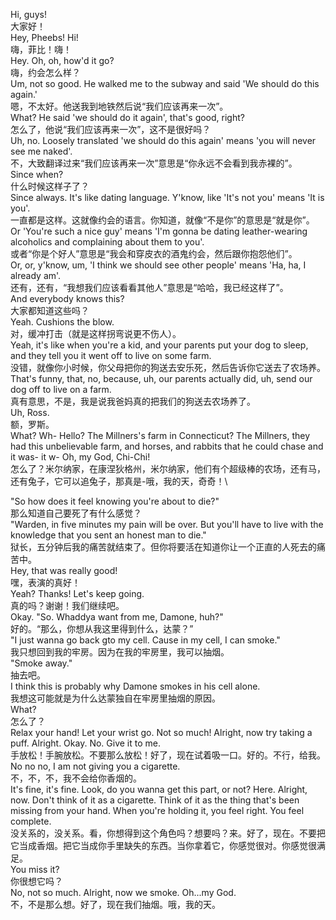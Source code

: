 Hi, guys!\
大家好！\
Hey, Pheebs! Hi!\
嗨，菲比！嗨！\
Hey. Oh, oh, how'd it go?\
嗨，约会怎么样？\
Um, not so good. He walked me to the subway and said 'We should do this again.'\
嗯，不太好。他送我到地铁然后说“我们应该再来一次”。\
What? He said 'we should do it again', that's good, right?\
怎么了，他说“我们应该再来一次”，这不是很好吗？\
Uh, no. Loosely translated 'we should do this again' means 'you will never see me naked'.\
不，大致翻译过来“我们应该再来一次”意思是“你永远不会看到我赤裸的”。\
Since when?\
什么时候这样子了？\
Since always. It's like dating language. Y'know, like 'It's not you' means 'It is you'.\
一直都是这样。这就像约会的语言。你知道，就像“不是你”的意思是“就是你”。\
Or 'You're such a nice guy' means 'I'm gonna be dating leather-wearing alcoholics and complaining about them to you'.\
或者“你是个好人”意思是“我会和穿皮衣的酒鬼约会，然后跟你抱怨他们”。\
Or, or, y'know, um, 'I think we should see other people' means 'Ha, ha, I already am'.\
还有，还有，“我想我们应该看看其他人”意思是“哈哈，我已经这样了”。\
And everybody knows this?\
大家都知道这些吗？\
Yeah. Cushions the blow.\
对，缓冲打击（就是这样拐弯说更不伤人）。\
Yeah, it's like when you're a kid, and your parents put your dog to sleep, and they tell you it went off to live on some farm.\
没错，就像你小时候，你父母把你的狗送去安乐死，然后告诉你它送去了农场养。\
That's funny, that, no, because, uh, our parents actually did, uh, send our dog off to live on a farm.\
真有意思，不是，我是说我爸妈真的把我们的狗送去农场养了。\
Uh, Ross.\
额，罗斯。\
What? Wh- Hello? The Millners's farm in Connecticut? The Millners, they had this unbelievable farm, and horses, and rabbits that he could chase and it was- it w- Oh, my God, Chi-Chi!\
怎么了？米尔纳家，在康涅狄格州，米尔纳家，他们有个超级棒的农场，还有马，还有兔子，它可以追兔子，那真是-哦，我的天，奇奇！\


"So how does it feel knowing you're about to die?"\
那么知道自己要死了有什么感觉？\
"Warden, in five minutes my pain will be over. But you'll have to live with the knowledge that you sent an honest man to die."\
狱长，五分钟后我的痛苦就结束了。但你将要活在知道你让一个正直的人死去的痛苦中。\
Hey, that was really good!\
嘿，表演的真好！\
Yeah? Thanks! Let's keep going.\
真的吗？谢谢！我们继续吧。\
Okay. "So. Whaddya want from me, Damone, huh?"\
好的。“那么，你想从我这里得到什么，达蒙？”\
"I just wanna go back gto my cell. Cause in my cell, I can smoke."\
我只想回到我的牢房。因为在我的牢房里，我可以抽烟。\
"Smoke away."\
抽去吧。\
I think this is probably why Damone smokes in his cell alone.\
我想这可能就是为什么达蒙独自在牢房里抽烟的原因。\
What?\
怎么了？\
Relax your hand! Let your wrist go. Not so much! Alright, now try taking a puff. Alright. Okay. No. Give it to me.\
手放松！手腕放松。不要那么放松！好了，现在试着吸一口。好的。不行，给我。\
No no no, I am not giving you a cigarette.\
不，不，不，我不会给你香烟的。\
It's fine, it's fine. Look, do you wanna get this part, or not? Here. Alright, now. Don't think of it as a cigarette. Think of it as the thing that's been missing from your hand. When you're holding it, you feel right. You feel complete.\
没关系的，没关系。看，你想得到这个角色吗？想要吗？来。好了，现在。不要把它当成香烟。把它当成你手里缺失的东西。当你拿着它，你感觉很对。你感觉很满足。\
You miss it?\
你很想它吗？\
No, not so much. Alright, now we smoke. Oh...my God.\
不，不是那么想。好了，现在我们抽烟。哦，我的天。